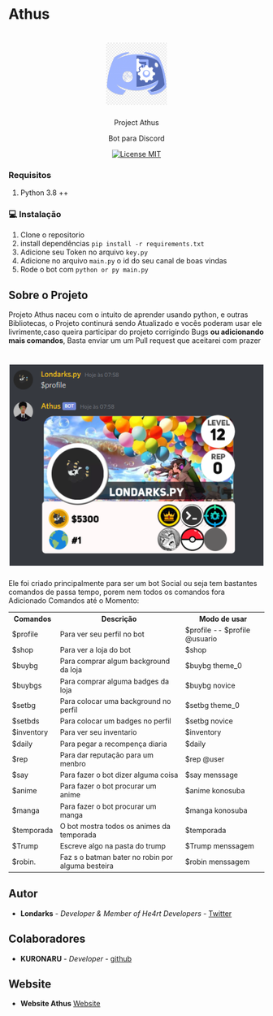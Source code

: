 # Athus

<h1 align="center">
  <img src="./img/demo/discord.png" alt="php" width="120">
</h1>
<p align="center">Project Athus</p>
<p align="center">Bot para Discord</p>

<p align="center">
  <a href="https://opensource.org/licenses/MIT">
    <img src="https://img.shields.io/badge/License-MIT-blue.svg" alt="License MIT">
  </a>
</p>


### Requisitos
1. Python 3.8 ++

### :computer: Instalação
 
1. Clone o repositorio
2. install dependências ``` pip install -r requirements.txt  ```
3. Adicione seu Token no arquivo ```key.py```
4. Adicione no arquivo ```main.py```  o id do seu canal de boas vindas
5. Rode o bot com  ``` python or py main.py ```

## Sobre o Projeto

Projeto Athus naceu com o intuito de aprender usando python, e outras Bibliotecas,
o Projeto continurá sendo Atualizado e vocês poderam usar ele livrimente,caso queira participar do
projeto corrigindo Bugs **ou adicionando mais comandos**, Basta enviar um um Pull request que aceitarei com prazer

<h1 align="center">
  <img src="./img/demo/profile.png" alt="php" width="500">
</h1>

Ele foi criado principalmente para ser um bot Social ou seja tem bastantes comandos de passa tempo,
porem nem todos os comandos fora Adicionado Comandos até o Momento:

<table id="t01">
  <tr>
    <th>Comandos</th>
    <th>Descrição</th> 
    <th>Modo de usar</th>
  </tr>
  <tr>
    <td>$profile</td>
    <td>Para ver seu perfil no  bot</td>
    <td>$profile -- $profile @usuario </td>
  </tr>
  <tr>
    <td>$shop</td>
    <td>Para ver a loja do bot</td>
    <td>$shop</td>
  </tr>
  <tr>
    <td>$buybg</td>
    <td>Para comprar algum background da loja</td>
    <td>$buybg theme_0</td>
  </tr>
  <tr>
    <td>$buybgs</td>
    <td>Para comprar alguma badges da loja</td>
    <td>$buybg novice</td>
  </tr>
  <tr>
    <td>$setbg</td>
    <td>Para colocar uma background no perfil</td>
    <td>$setbg theme_0</td>
  </tr>
  <tr>
    <td>$setbds</td>
    <td>Para colocar um badges no perfil</td>
    <td>$setbg novice</td>
  </tr>
  <tr>
    <td>$inventory</td>
    <td>Para ver seu inventario</td>
    <td >$inventory</td>
  </tr>
  <tr>
    <td>$daily</td>
    <td>Para pegar a recompença diaria</td>
    <td >$daily</td>
  </tr>
  <tr>
    <td>$rep</td>
    <td>Para dar reputação para um menbro</td>
    <td >$rep @user</td>
  </tr>
  <tr>
    <td>$say</td>
    <td>Para fazer o bot dizer alguma coisa</td>
    <td >$say menssage</td>
  </tr>
  <tr>
    <td>$anime</td>
    <td>Para fazer o bot procurar um anime</td>
    <td >$anime konosuba</td>
  </tr>
  <tr>
    <td>$manga</td>
    <td>Para fazer o bot procurar um manga</td>
    <td >$manga konosuba</td>
  </tr>
  <tr>
    <td>$temporada</td>
    <td>O bot mostra todos os animes da temporada</td>
    <td >$temporada</td>
  </tr>
  <tr>
    <td>$Trump</td>
    <td>Escreve algo na pasta do trump</td>
    <td >$Trump menssagem</td>
  </tr>
  <tr>
    <td>$robin.</td>
    <td>Faz s o batman bater no robin por alguma besteira</td>
    <td >$robin menssagem</td>
  </tr>
</table>

## Autor
- **Londarks** - _Developer & Member of He4rt Developers_ - [Twitter](https://twitter.com/londarks)

## Colaboradores
- **KURONARU** - _Developer_ - [github](https://github.com/KURONARU96)

## Website
- **Website Athus** [Website](https://athusbot.github.io)